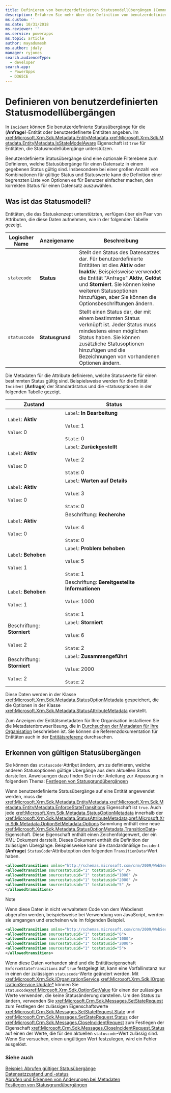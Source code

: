 ```yaml
---
title: Definieren von benutzerdefinierten Statusmodellübergängen (Common Data Service for Apps) | Microsoft Docs
description: Erfahren Sie mehr über die Definition von benutzerdefinierten Statusmodellübergängen für die Vorfall (Anfrage)-Entität oder benutzerdefinierte Entitäten.
ms.custom: ''
ms.date: 10/31/2018
ms.reviewer: ''
ms.service: powerapps
ms.topic: article
author: mayadumesh
ms.author: jdaly
manager: ryjones
search.audienceType:
  - developer
search.app:
  - PowerApps
  - D365CE
---
```

# <a name="define-custom-state-model-transitions"></a>Definieren von benutzerdefinierten Statusmodellübergängen

In `Incident` können Sie benutzerdefinierte Statusübergänge für die (**Anfrage**)-Entität oder benutzerdefinerte Entitäten angeben. Im <xref:Microsoft.Xrm.Sdk.Metadata.EntityMetadata>.<xref:Microsoft.Xrm.Sdk.Metadata.EntityMetadata.IsStateModelAware> Eigenschaft ist `true` für Entitäten, die Statusmodellübergänge unterstützen.  
  
 Benutzerdefinierte Statusübergänge sind eine optionale Filterebene zum Definieren, welche Statusübergänge für einen Datensatz in einem gegebenen Status gültig sind. Insbesondere bei einer großen Anzahl von Kombinationen für gültige Status und Statuswerte kann die Definition einer begrenzten Liste von Optionen es für Benutzer einfacher machen, den korrekten Status für einen Datensatz auszuwählen.  

<a name="BKMK_StateModel"></a>
   
## <a name="what-is-the-state-model"></a>Was ist das Statusmodell?  
 Entitäten, die das Statuskonzept unterstützten, verfügen über ein Paar von Attributen, die diese Daten aufnehmen, wie in der folgenden Tabelle gezeigt.  
  
|Logischer Name|Anzeigename|Beschreibung|  
|------------------|------------------|-----------------|  
|`statecode`|**Status**|Stellt den Status des Datensatzes dar. Für benutzerdefinierte Entitäten ist dies **Aktiv** oder **Inaktiv**. Beispielsweise verwendet die Entität "Anfrage" **Aktiv**, **Gelöst** und **Storniert**. Sie können keine weiteren Statusoptionen hinzufügen, aber Sie können die Optionsbeschriftungen ändern.|  
|`statuscode`|**Statusgrund**|Stellt einen Status dar, der mit einem bestimmten Status verknüpft ist. Jeder Status muss mindestens einen möglichen Status haben. Sie können zusätzliche Statusoptionen hinzufügen und die Bezeichnungen von vorhandenen Optionen ändern.|  
  
 Die Metadaten für die Attribute definieren, welche Statuswerte für einen bestimmten Status gültig sind. Beispielsweise werden für die Entität `Incident` (**Anfrage**) der Standardstatus und die -statusoptionen in der folgenden Tabelle gezeigt.  
  
|Zustand|Status|  
|-----------|------------|  
|`Label`: **Aktiv**<br /><br /> `Value`: 0|`Label`: **In Bearbeitung**<br /><br /> `Value`: 1<br /><br /> `State`: 0|  
|`Label`: **Aktiv**<br /><br /> `Value`: 0|`Label`: **Zurückgestellt**<br /><br /> `Value`: 2<br /><br /> `State`: 0|  
|`Label`: **Aktiv**<br /><br /> `Value`: 0|`Label`: **Warten auf Details**<br /><br /> `Value`: 3<br /><br /> `State`: 0|  
|`Label`: **Aktiv**<br /><br /> `Value`: 0|Beschriftung: **Recherche**<br /><br /> `Value`: 4<br /><br /> `State`: 0|  
|`Label`: **Behoben**<br /><br /> `Value`: 1|`Label`: **Problem behoben**<br /><br /> `Value`: 5<br /><br /> `State`: 1|  
|`Label`: **Behoben**<br /><br /> `Value`: 1|Beschriftung: **Bereitgestellte Informationen**<br /><br /> `Value`: 1000<br /><br /> `State`: 1|  
|Beschriftung: **Storniert**<br /><br /> `Value`: 2|`Label`: **Storniert**<br /><br /> `Value`: 6<br /><br /> `State`: 2|  
|Beschriftung: **Storniert**<br /><br /> `Value`: 2|`Label`: **Zusammengeführt**<br /><br /> `Value`: 2000<br /><br /> `State`: 2|  
  
 Diese Daten werden in der Klasse <xref:Microsoft.Xrm.Sdk.Metadata.StatusOptionMetadata> gespeichert, die die Optionen in der Klasse <xref:Microsoft.Xrm.Sdk.Metadata.StatusAttributeMetadata> darstellt.  
  
Zum Anzeigen der Entitätsmetadaten für Ihre Organisation installieren Sie die Metadatenbrowserlösung, die in [Durchsuchen der Metadaten für Ihre Organisation](browse-your-metadata.md) beschrieben ist. Sie können die Referenzdokumentation für Entitäten auch in der [Entitätsreferenz](/reference/about-entity-reference.md) durchsuchen.
  
<a name="BKMK_DetectValidStatusTransitions"></a>   

## <a name="detect-valid-status-transitions"></a>Erkennen von gültigen Statusübergängen  
 Sie können das `statuscode`-Attribut ändern, um zu definieren, welche anderen Statusoptionen gültige Übergänge aus dem aktuellen Status darstellen. Anweisungen dazu finden Sie in der Anleitung zur Anpassung in folgendem Thema: [Festlegen von Statusgrundübergängen](http://go.microsoft.com/fwlink/p/?LinkId=393657)  
  
 Wenn benutzerdefinierte Statusübergänge auf eine Entität angewendet werden, muss die <xref:Microsoft.Xrm.Sdk.Metadata.EntityMetadata>.<xref:Microsoft.Xrm.Sdk.Metadata.EntityMetadata.EnforceStateTransitions> Eigenschaft ist `true`. Auch jede <xref:Microsoft.Xrm.Sdk.Metadata.StatusOptionMetadata> innerhalb der <xref:Microsoft.Xrm.Sdk.Metadata.StatusAttributeMetadata>.<xref:Microsoft.Xrm.Sdk.Metadata.OptionSetMetadata.Options> Sammlung enthält eine neue <xref:Microsoft.Xrm.Sdk.Metadata.StatusOptionMetadata.TransitionData>-Eigenschaft. Diese Eigenschaft enthält einen Zeichenfolgenwert, der ein XML-Dokument darstellt. Dieses Dokument enthält die Definition der zulässigen Übergänge. Beispielsweise kann die standardmäßige `Incident` (**Anfrage**) `StatusCode`-Attributoption den folgenden `TransitionData`-Wert haben.  
  
```xml  
<allowedtransitions xmlns="http://schemas.microsoft.com/crm/2009/WebServices">  
<allowedtransition sourcestatusid="1" tostatusid="6" />  
<allowedtransition sourcestatusid="1" tostatusid="1000" />   
<allowedtransition sourcestatusid="1" tostatusid="2000" />  
<allowedtransition sourcestatusid="1" tostatusid="5" />  
</allowedtransitions>  
```  
  
> [!NOTE]
>  Wenn diese Daten in nicht verwaltetem Code von dem Webdienst abgerufen werden, beispielsweise bei Verwendung von JavaScript, werden sie umgangen und erscheinen wie im folgenden Beispiel.  
  
```xml  
<allowedtransitions xmlns="http://schemas.microsoft.com/crm/2009/WebServices">  
<allowedtransition sourcestatusid="1" tostatusid="6">  
<allowedtransition sourcestatusid="1" tostatusid="1000">  
<allowedtransition sourcestatusid="1" tostatusid="2000">  
<allowedtransition sourcestatusid="1" tostatusid="5">  
</allowedtransitions>  
```  
  
 Wenn diese Daten vorhanden sind und die Entitätseigenschaft `EnforceStateTransitions` auf `true` festgelegt ist, kann eine Vorfallinstanz nur in einen der zulässigen `statuscode`-Werte geändert werden. Mit <xref:Microsoft.Xrm.Sdk.IOrganizationService>.<xref:Microsoft.Xrm.Sdk.IOrganizationService.Update*> können Sie `statuscode`<xref:Microsoft.Xrm.Sdk.OptionSetValue> für einen der zulässigen Werte verwenden, die keine Statusänderung darstellen. Um den Status zu ändern, verwenden Sie <xref:Microsoft.Crm.Sdk.Messages.SetStateRequest> zum Festlegen der zulässigen Eigenschaftswerte <xref:Microsoft.Crm.Sdk.Messages.SetStateRequest.State> und <xref:Microsoft.Crm.Sdk.Messages.SetStateRequest.Status> oder <xref:Microsoft.Crm.Sdk.Messages.CloseIncidentRequest> zum Festlegen der Eigenschaft <xref:Microsoft.Crm.Sdk.Messages.CloseIncidentRequest.Status> auf einen der Werte, die für den aktuellen `statuscode`-Wert zulässig sind. Wenn Sie versuchen, einen ungültigen Wert festzulegen, wird ein Fehler ausgelöst.  
  
### <a name="see-also"></a>Siehe auch  
 [Beispiel: Abrufen gültiger Statusübergänge](org-service/samples/retrieve-valid-status-transitions.md)   
 [Datensatzzustand und -status](/dynamics365/customer-engagement/developer/introduction-entities#bkmk_RecordStateandStatus)   
 [Abrufen und Erkennen von Änderungen bei Metadaten](/dynamics365/customer-engagement/developer/retrieve-detect-changes-metadata)   
 [Festlegen von Statusgrundübergängen](http://go.microsoft.com/fwlink/p/?LinkId=393657)
